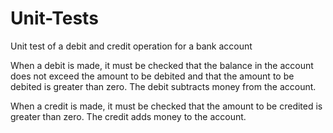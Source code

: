 # Unit-Tests
Unit test of a debit and credit operation for a bank account

When a debit is made, it must be checked that the balance in the account does not exceed the amount to be debited and that the amount to be debited is greater than zero. The debit subtracts money from the account.

When a credit is made, it must be checked that the amount to be credited is greater than zero. The credit adds money to the account.
